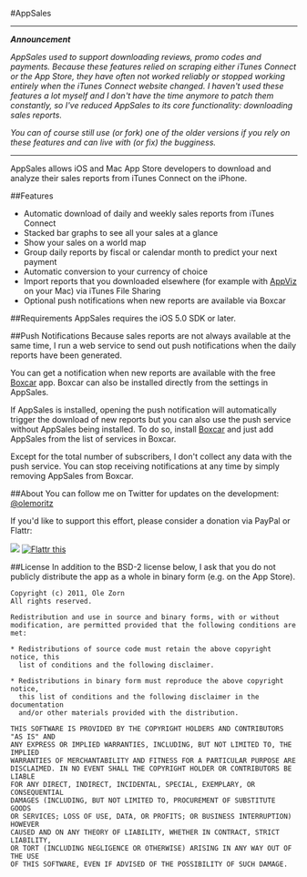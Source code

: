 #AppSales

---

***Announcement***

*AppSales used to support downloading reviews, promo codes and payments. Because these features relied on scraping either iTunes Connect or the App Store, they have often not worked reliably or stopped working entirely when the iTunes Connect website changed. I haven't used these features a lot myself and I don't have the time anymore to patch them constantly, so I've reduced AppSales to its core functionality: downloading sales reports.*

*You can of course still use (or fork) one of the older versions if you rely on these features and can live with (or fix) the bugginess.*

---

AppSales allows iOS and Mac App Store developers to download and analyze their sales reports from iTunes Connect on the iPhone.

##Features
* Automatic download of daily and weekly sales reports from iTunes Connect
* Stacked bar graphs to see all your sales at a glance
* Show your sales on a world map
* Group daily reports by fiscal or calendar month to predict your next payment
* Automatic conversion to your currency of choice
* Import reports that you downloaded elsewhere (for example with [AppViz](http://www.ideaswarm.com) on your Mac) via iTunes File Sharing
* Optional push notifications when new reports are available via Boxcar

##Requirements
AppSales requires the iOS 5.0 SDK or later.

##Push Notifications
Because sales reports are not always available at the same time, I run a web service to send out push notifications when the daily reports have been generated.

You can get a notification when new reports are available with the free [Boxcar](http://itunes.apple.com/us/app/boxcar/id321493542) app. Boxcar can also be installed directly from the settings in AppSales.

If AppSales is installed, opening the push notification will automatically trigger the download of new reports but you can also use the push service without AppSales being installed. To do so, install [Boxcar](http://itunes.apple.com/us/app/boxcar/id321493542) and just add AppSales from the list of services in Boxcar.

Except for the total number of subscribers, I don't collect any data with the push service. You can stop receiving notifications at any time by simply removing AppSales from Boxcar.

##About
You can follow me on Twitter for updates on the development: [@olemoritz](http://twitter.com/olemoritz)

If you'd like to support this effort, please consider a donation via PayPal or Flattr:

<a href="https://www.paypal.com/cgi-bin/webscr?cmd=_donations&business=YDQN4S3WVRCBU&lc=US&item_name=AppSales&no_note=1&currency_code=USD"><img src="https://www.paypalobjects.com/en_US/i/btn/btn_donate_SM.gif"/></a> <a href="http://flattr.com/thing/366574/AppSales" target="_blank">
<img src="http://api.flattr.com/button/flattr-badge-large.png" alt="Flattr this" title="Flattr this" border="0" /></a>

##License
In addition to the BSD-2 license below, I ask that you do not publicly distribute the app as a whole in binary form (e.g. on the App Store).

    Copyright (c) 2011, Ole Zorn
    All rights reserved.

    Redistribution and use in source and binary forms, with or without
    modification, are permitted provided that the following conditions are met:

    * Redistributions of source code must retain the above copyright notice, this
      list of conditions and the following disclaimer.

    * Redistributions in binary form must reproduce the above copyright notice,
      this list of conditions and the following disclaimer in the documentation
      and/or other materials provided with the distribution.

    THIS SOFTWARE IS PROVIDED BY THE COPYRIGHT HOLDERS AND CONTRIBUTORS "AS IS" AND
    ANY EXPRESS OR IMPLIED WARRANTIES, INCLUDING, BUT NOT LIMITED TO, THE IMPLIED
    WARRANTIES OF MERCHANTABILITY AND FITNESS FOR A PARTICULAR PURPOSE ARE
    DISCLAIMED. IN NO EVENT SHALL THE COPYRIGHT HOLDER OR CONTRIBUTORS BE LIABLE
    FOR ANY DIRECT, INDIRECT, INCIDENTAL, SPECIAL, EXEMPLARY, OR CONSEQUENTIAL
    DAMAGES (INCLUDING, BUT NOT LIMITED TO, PROCUREMENT OF SUBSTITUTE GOODS
    OR SERVICES; LOSS OF USE, DATA, OR PROFITS; OR BUSINESS INTERRUPTION) HOWEVER
    CAUSED AND ON ANY THEORY OF LIABILITY, WHETHER IN CONTRACT, STRICT LIABILITY,
    OR TORT (INCLUDING NEGLIGENCE OR OTHERWISE) ARISING IN ANY WAY OUT OF THE USE
    OF THIS SOFTWARE, EVEN IF ADVISED OF THE POSSIBILITY OF SUCH DAMAGE.
